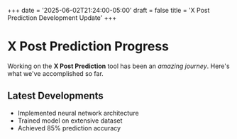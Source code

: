 +++
date = '2025-06-02T21:24:00-05:00'
draft = false
title = 'X Post Prediction Development Update'
+++

# X Post Prediction Progress

Working on the **X Post Prediction** tool has been an *amazing journey*. Here's what we've accomplished so far.

## Latest Developments

- Implemented neural network architecture
- Trained model on extensive dataset
- Achieved 85% prediction accuracy